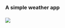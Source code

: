 <h3>A simple weather app<h3>
<img src="https://user-images.githubusercontent.com/61828265/175767802-f22da97e-e71f-42d7-8724-3b5e627b9e77.png">

